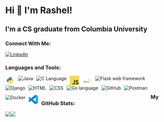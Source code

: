 # Hi 👋 I'm Rashel! #

## I'm a CS graduate from Columbia University ##

### Connect With Me: ###
[![LinkedIn](https://img.shields.io/badge/linkedin-%230077B5.svg?style=for-the-badge&logo=linkedin&logoColor=white)](https://www.linkedin.com/in/rashelrojas)
<br>

### Languages and Tools: ###
<img align="left" src="https://raw.githubusercontent.com/github/explore/80688e429a7d4ef2fca1e82350fe8e3517d3494d/topics/python/python.png" alt="Python" height="30" style="padding-right:10px">
<img align="left" src="https://github.com/rashelrr/rashelrr/assets/66976912/fb70e524-ed62-4281-af62-f105375693ff" alt="Java" height="30" style="padding-right:10px">
<img align="left" src="https://github.com/rashelrr/rashelrr/assets/66976912/e4f9365a-c9e6-4cb0-923c-e25cdce8f1b2" alt="C Language" height="30" style="padding-right:10px">
<img align="left" src="https://raw.githubusercontent.com/github/explore/80688e429a7d4ef2fca1e82350fe8e3517d3494d/topics/javascript/javascript.png" alt="Javascript" height="30" style="padding-right:10px">
<img align="left" src="https://raw.githubusercontent.com/github/explore/80688e429a7d4ef2fca1e82350fe8e3517d3494d/topics/mysql/mysql.png" alt="MySQL" height="30" style="padding-right:10px">
<img align="left" src="https://github.com/rashelrr/rashelrr/assets/66976912/4d67b3ae-d2c0-4406-95a9-5e06be0e355f" alt="Flask web framework" height="30" style="padding-right:10px">
<img align="left" src="https://github.com/rashelrr/rashelrr/assets/66976912/9895ce3c-9fe5-49e1-9fec-39b5fdc58046" alt="Django" height="30" style="padding-right:10px">
<img align="left" src="https://github.com/rashelrr/rashelrr/assets/66976912/5b047f3f-d541-468f-bf8a-f7fde523c815" alt="HTML" height="30" style="padding-right:10px">
<img align="left" src="https://github.com/rashelrr/rashelrr/assets/66976912/637552ab-849e-483b-bd80-c661c6228f8c" alt="CSS" height="30" style="padding-right:10px">
<img align="left" src="https://github.com/rashelrr/rashelrr/assets/66976912/e7c273f2-ba6b-4219-bc12-4116cc43f0fb" alt="Go language" height="30" style="padding-right:10px">
<img align="left" src="https://github.com/rashelrr/rashelrr/assets/66976912/079b1644-3666-4f12-a556-6e450b73526a" alt="GitHub" height="30" style="padding-right:10px">  
<img align="left" src="https://github.com/rashelrr/rashelrr/assets/66976912/d2af89a1-8202-43fe-becb-6a9142cedc40" alt="Postman" height="30" style="padding-right:10px">  
<img align="left" src="https://github.com/rashelrr/rashelrr/assets/66976912/22580354-9fb2-4535-829b-4e56f7c9ac75" alt="Docker" height="30" style="padding-right:10px">  
<img align="left" src="https://raw.githubusercontent.com/github/explore/80688e429a7d4ef2fca1e82350fe8e3517d3494d/topics/visual-studio-code/visual-studio-code.png" alt="VS Code" height="30" style="padding-right:10px">

<br clear="">
<br>

### My GitHub Stats: ###
<div>
<a href="https://github.com/rashelrr/rashelrr">
  <img align="left" src="https://github-readme-stats.vercel.app/api?username=rashelrr&show_icons=true&theme=tokyonight&hide=issues,contribs&hide_rank=true&include_all_commits=true" />
</a>
<a href="https://github.com/rashelrr/rashelrr">
  <img align="left" src="https://github-readme-stats.vercel.app/api/top-langs/?username=rashelrr&theme=omni&langs_count=3&hide=HTML,CSS" />
</a>
</div>

<!--
**rashelrr/rashelrr** is a ✨ _special_ ✨ repository because its `README.md` (this file) appears on your GitHub profile.

Here are some ideas to get you started:

- 🔭 I’m currently working on ...
- 🌱 I’m currently learning ...
- 👯 I’m looking to collaborate on ...
- 🤔 I’m looking for help with ...
- 💬 Ask me about ...
- 📫 How to reach me: ...
- 😄 Pronouns: ...
- ⚡ Fun fact: ...
-->
